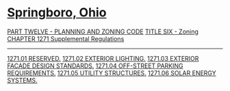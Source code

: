 [Springboro, Ohio](indexee20.html)
==================================

[PART TWELVE - PLANNING AND ZONING CODE](465ba412.html) [TITLE SIX -
Zoning](4c61a412.html) [CHAPTER 1271 Supplemental
Regulations](523fa412.html)

* * * * *

[1271.01 RESERVED.](5248a412.html) [1271.02 EXTERIOR
LIGHTING.](524aa412.html) [1271.03 EXTERIOR FACADE DESIGN
STANDARDS.](528da412.html) [1271.04 OFF-STREET PARKING
REQUIREMENTS.](52a9a412.html) [1271.05 UTILITY
STRUCTURES.](52d3a412.html) [1271.06 SOLAR ENERGY
SYSTEMS.](52f5a412.html)
